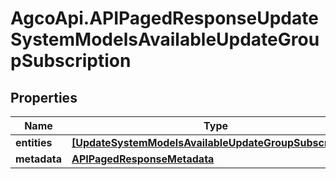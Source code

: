 # AgcoApi.APIPagedResponseUpdateSystemModelsAvailableUpdateGroupSubscription

## Properties

Name | Type | Description | Notes
------------ | ------------- | ------------- | -------------
**entities** | [**[UpdateSystemModelsAvailableUpdateGroupSubscription]**](UpdateSystemModelsAvailableUpdateGroupSubscription.md) |  | [readonly] 
**metadata** | [**APIPagedResponseMetadata**](APIPagedResponseMetadata.md) |  | 


